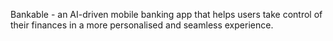 Bankable - an AI-driven mobile banking app that helps users take control of their finances in a more personalised and seamless experience.
